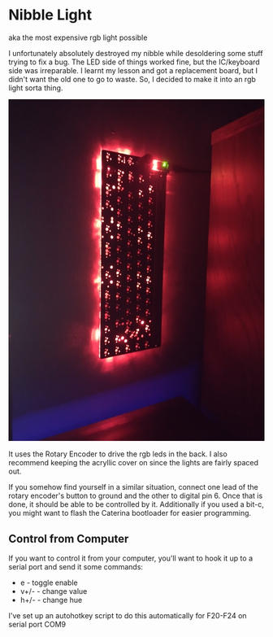 # Nibble Light

aka the most expensive rgb light possible

I unfortunately absolutely destroyed my nibble while desoldering some stuff trying to fix a bug. The LED side of things worked fine, but the IC/keyboard side was irreparable. I learnt my lesson and got a replacement board, but I didn't want the old one to go to waste. So, I decided to make it into an rgb light sorta thing.

![example image](/image.jpg)

It uses the Rotary Encoder to drive the rgb leds in the back. I also recommend keeping the acryllic cover on since the lights are fairly spaced out.

If you somehow find yourself in a similar situation, connect one lead of the rotary encoder's button to ground and the other to digital pin 6. Once that is done, it should be able to be controlled by it. Additionally if you used a bit-c, you might want to flash the Caterina bootloader for easier programming.

## Control from Computer

If you want to control it from your computer, you'll want to hook it up to a serial port and send it some commands: 

- e - toggle enable
- v+/- - change value
- h+/- - change hue

I've set up an autohotkey script to do this automatically for F20-F24 on serial port COM9
